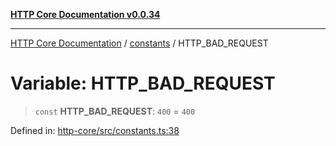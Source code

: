 [**HTTP Core Documentation v0.0.34**](../../README.md)

***

[HTTP Core Documentation](../../modules.md) / [constants](../README.md) / HTTP\_BAD\_REQUEST

# Variable: HTTP\_BAD\_REQUEST

> `const` **HTTP\_BAD\_REQUEST**: `400` = `400`

Defined in: [http-core/src/constants.ts:38](https://github.com/stonemjs/http-core/blob/6ce19e93bd5f8b28975217f6c01558c07c7c03c7/src/constants.ts#L38)
